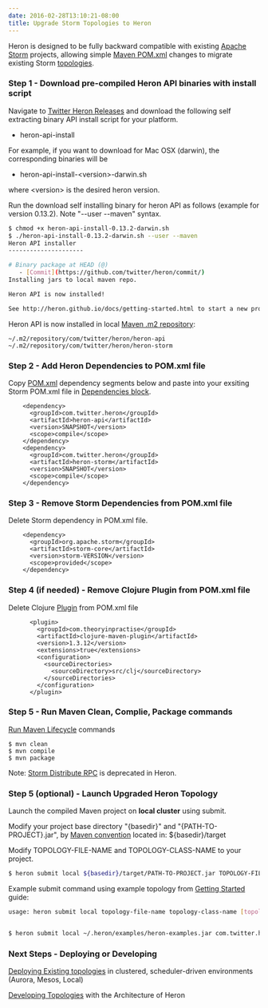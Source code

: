 ```yaml
---
date: 2016-02-28T13:10:21-08:00
title: Upgrade Storm Topologies to Heron
---
```


Heron is designed to be fully backward compatible with existing [Apache Storm](http://storm.apache.org/index.html) projects, allowing simple [Maven POM.xml](https://maven.apache.org/pom.html) changes to migrate existing Storm [topologies](../concepts/topologies).

### Step 1 - Download pre-compiled Heron API binaries with install script

Navigate to [Twitter Heron Releases](https://github.com/twitter/heron/releases) and
download the following self extracting binary API install script for your platform. 

* heron-api-install

For example, if you want to download for Mac OSX (darwin), the 
corresponding binaries will be

* heron-api-install-\<version\>-darwin.sh

where \<version\> is the desired heron version.

Run the download self installing binary for heron API as follows (example for version 0.13.2). Note "--user --maven" syntax.  
```bash
$ chmod +x heron-api-install-0.13.2-darwin.sh
$ ./heron-api-install-0.13.2-darwin.sh --user --maven
Heron API installer
---------------------

# Binary package at HEAD (@)
   - [Commit](https://github.com/twitter/heron/commit/)
Installing jars to local maven repo.

Heron API is now installed!

See http://heron.github.io/docs/getting-started.html to start a new project!
```

Heron API is now installed in local [Maven .m2 repository](https://maven.apache.org/settings.html):
```
~/.m2/repository/com/twitter/heron/heron-api
~/.m2/repository/com/twitter/heron/heron-storm
```

### Step 2 - Add Heron Dependencies to POM.xml file

Copy [POM.xml](https://maven.apache.org/pom.html) dependency segments below and paste into your exsiting Storm POM.xml file in [Dependencies block](https://maven.apache.org/pom.html#Dependencies).
```
    <dependency>
      <groupId>com.twitter.heron</groupId>
      <artifactId>heron-api</artifactId>
      <version>SNAPSHOT</version>
      <scope>compile</scope>
    </dependency>
    <dependency>
      <groupId>com.twitter.heron</groupId>
      <artifactId>heron-storm</artifactId>
      <version>SNAPSHOT</version>
      <scope>compile</scope>
    </dependency>
```

### Step 3 - Remove Storm Dependencies from POM.xml file
Delete Storm dependency in POM.xml file.
```
    <dependency>
      <groupId>org.apache.storm</groupId>
      <artifactId>storm-core</artifactId>
      <version>storm-VERSION</version>
      <scope>provided</scope>
    </dependency>
```

### Step 4 (if needed) - Remove Clojure Plugin from POM.xml file
Delete Clojure [Plugin](https://maven.apache.org/pom.html#Plugins) from POM.xml file
```
      <plugin>
        <groupId>com.theoryinpractise</groupId>
        <artifactId>clojure-maven-plugin</artifactId>
        <version>1.3.12</version>
        <extensions>true</extensions>
        <configuration>
          <sourceDirectories>
            <sourceDirectory>src/clj</sourceDirectory>
          </sourceDirectories>
        </configuration>
      </plugin>
```

### Step 5 - Run Maven Clean, Complie, Package commands
[Run Maven Lifecycle](https://maven.apache.org/run.html) commands
```
$ mvn clean
$ mvn compile
$ mvn package
``` 
Note: [Storm Distribute RPC](http://storm.apache.org/releases/0.10.0/Distributed-RPC.html) is deprecated in Heron.

### Step 5 (optional) - Launch Upgraded Heron Topology
Launch the compiled Maven project on **local cluster** using submit.

Modify your project base directory "{basedir}" and "{PATH-TO-PROJECT}.jar", by [Maven convention](https://maven.apache.org/guides/getting-started/) located in: ${basedir}/target

Modify TOPOLOGY-FILE-NAME and TOPOLOGY-CLASS-NAME to your project.
```bash
$ heron submit local ${basedir}/target/PATH-TO-PROJECT.jar TOPOLOGY-FILE-NAME TOPOLOGY-CLASS-NAME
```

Example submit command using example topology from [Getting Started](../getting-started) guide:

```bash
usage: heron submit local topology-file-name topology-class-name [topology-args]


$ heron submit local ~/.heron/examples/heron-examples.jar com.twitter.heron.examples.ExclamationTopology ExclamationTopology

```

### Next Steps - Deploying or Developing

[Deploying Existing topologies](../operators/deployment) in clustered, scheduler-driven environments (Aurora, Mesos, Local)

[Developing Topologies](../concepts/architecture) with the Architecture of Heron